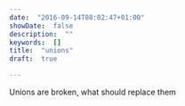 ```yaml
---
date:  "2016-09-14T08:02:47+01:00"
showDate:  false
description:  ""
keywords:  []
title:  "unions"
draft:  true

---
```


Unions are broken, what should replace them
